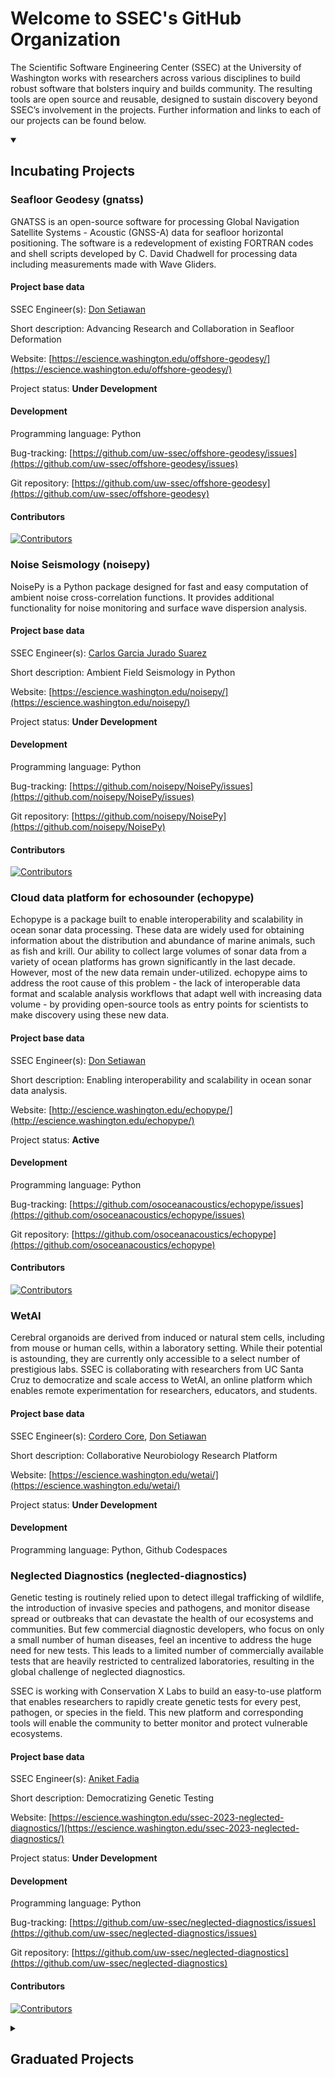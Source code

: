 # Welcome to SSEC's GitHub Organization

The Scientific Software Engineering Center (SSEC) at the University of Washington works with researchers across various disciplines to build robust software that bolsters inquiry and builds community. The resulting tools are open source and reusable, designed to sustain discovery beyond SSEC’s involvement in the projects. Further information and links to each of our projects can be found below.

<details open>
<summary><h2>Incubating Projects</h2></summary>

### Seafloor Geodesy (gnatss)

GNATSS is an open-source software for processing Global Navigation Satellite Systems - Acoustic (GNSS-A) data for seafloor horizontal positioning.
The software is a redevelopment of existing FORTRAN codes and shell scripts developed by C. David Chadwell for processing data including measurements made with Wave Gliders.

#### Project base data

SSEC Engineer(s): [Don Setiawan](@lsetiawan)

Short description: Advancing Research and Collaboration in Seafloor Deformation

Website: [https://escience.washington.edu/offshore-geodesy/](https://escience.washington.edu/offshore-geodesy/)

Project status: **Under Development**

#### Development

Programming language: Python

Bug-tracking: [https://github.com/uw-ssec/offshore-geodesy/issues](https://github.com/uw-ssec/offshore-geodesy/issues)

Git repository: [https://github.com/uw-ssec/offshore-geodesy](https://github.com/uw-ssec/offshore-geodesy)

#### Contributors

[![Contributors](https://contrib.rocks/image?repo=uw-ssec/offshore-geodesy)](https://github.com/uw-ssec/offshore-geodesy/graphs/contributors)

<!----------------------------->

### Noise Seismology (noisepy)

NoisePy is a Python package designed for fast and easy computation of ambient noise cross-correlation functions. It provides additional functionality for noise monitoring and surface wave dispersion analysis.

#### Project base data

SSEC Engineer(s): [Carlos Garcia Jurado Suarez](@carlosgjs)

Short description: Ambient Field Seismology in Python

Website: [https://escience.washington.edu/noisepy/](https://escience.washington.edu/noisepy/)

Project status: **Under Development**

#### Development

Programming language: Python

Bug-tracking: [https://github.com/noisepy/NoisePy/issues](https://github.com/noisepy/NoisePy/issues)

Git repository: [https://github.com/noisepy/NoisePy](https://github.com/noisepy/NoisePy)

#### Contributors

[![Contributors](https://contrib.rocks/image?repo=noisepy/NoisePy)](https://github.com/noisepy/NoisePy/graphs/contributors)

<!----------------------------->

### Cloud data platform for echosounder (echopype)

Echopype is a package built to enable interoperability and scalability in ocean sonar data processing. These data are widely used for obtaining information about the distribution and abundance of marine animals, such as fish and krill. Our ability to collect large volumes of sonar data from a variety of ocean platforms has grown significantly in the last decade. However, most of the new data remain under-utilized. echopype aims to address the root cause of this problem - the lack of interoperable data format and scalable analysis workflows that adapt well with increasing data volume - by providing open-source tools as entry points for scientists to make discovery using these new data.

#### Project base data

SSEC Engineer(s): [Don Setiawan](@lsetiawan)

Short description: Enabling interoperability and scalability in ocean sonar data analysis.

Website: [http://escience.washington.edu/echopype/](http://escience.washington.edu/echopype/)

Project status: **Active**

#### Development

Programming language: Python

Bug-tracking: [https://github.com/osoceanacoustics/echopype/issues](https://github.com/osoceanacoustics/echopype/issues)

Git repository: [https://github.com/osoceanacoustics/echopype](https://github.com/osoceanacoustics/echopype)

#### Contributors

[![Contributors](https://contrib.rocks/image?repo=osoceanacoustics/echopype)](https://github.com/osoceanacoustics/echopype/graphs/contributors)

<!----------------------------->

### WetAI

Cerebral organoids are derived from induced or natural stem cells, including from mouse or human cells, within a laboratory setting. While their potential is astounding, they are currently only accessible to a select number of prestigious labs. SSEC is collaborating with researchers from UC Santa Cruz to democratize and scale access to WetAI, an online platform which enables remote experimentation for researchers, educators, and students.

#### Project base data

SSEC Engineer(s): [Cordero Core](@uwcdc), [Don Setiawan](@lsetiawan)

Short description: Collaborative Neurobiology Research Platform

Website: [https://escience.washington.edu/wetai/](https://escience.washington.edu/wetai/)

Project status: **Under Development**

#### Development

Programming language: Python, Github Codespaces

<!----------------------------->

### Neglected Diagnostics (neglected-diagnostics)

Genetic testing is routinely relied upon to detect illegal trafficking of wildlife, the introduction of invasive species and pathogens, and monitor disease spread or outbreaks that can devastate the health of our ecosystems and communities. But few commercial diagnostic developers, who focus on only a small number of human diseases, feel an incentive to address the huge need for new tests. This leads to a limited number of commercially available tests that are heavily restricted to centralized laboratories, resulting in the global challenge of neglected diagnostics.

SSEC is working with Conservation X Labs to build an easy-to-use platform that enables researchers to rapidly create genetic tests for every pest, pathogen, or species in the field. This new platform and corresponding tools will enable the community to better monitor and protect vulnerable ecosystems.

#### Project base data

SSEC Engineer(s): [Aniket Fadia](@aniketfadia96)

Short description: Democratizing Genetic Testing

Website: [https://escience.washington.edu/ssec-2023-neglected-diagnostics/](https://escience.washington.edu/ssec-2023-neglected-diagnostics/)

Project status: **Under Development**

#### Development

Programming language: Python

Bug-tracking: [https://github.com/uw-ssec/neglected-diagnostics/issues](https://github.com/uw-ssec/neglected-diagnostics/issues)

Git repository: [https://github.com/uw-ssec/neglected-diagnostics](https://github.com/uw-ssec/neglected-diagnostics)

#### Contributors

[![Contributors](https://contrib.rocks/image?repo=uw-ssec/neglected-diagnostics)](https://github.com/uw-ssec/neglected-diagnostics/graphs/contributors)

<!----------------------------->

</details>


<details>
<summary><h2>Graduated Projects</h2></summary>

Coming soon!

</details>
